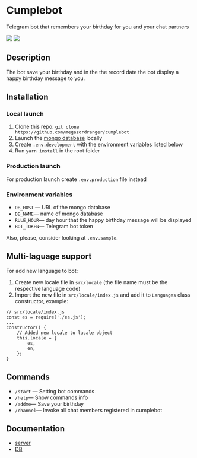 # Cumplebot

Telegram bot that remembers your birthday for you and your chat partners

<!-- PROJECT SHIELDS -->

![](https://img.shields.io/badge/build-node-brightgreen) ![](https://img.shields.io/badge/license-MIT-green)

## Description

The bot save your birthday and in the the record date the bot display a happy birthday message to you.

## Installation

### Local launch

1. Clone this repo: `git clone https://github.com/megazordranger/cumplebot`
2. Launch the [mongo database](https://www.mongodb.com/) locally
3. Create `.env.development` with the environment variables listed below
4. Run `yarn install` in the root folder

### Production launch

For production launch create `.env.production` file instead

### Environment variables

- `DB_HOST` — URL of the mongo database
- `DB_NAME`— name of mongo database
- `RULE_HOUR`— day hour that the happy birthday message will be displayed
- `BOT_TOKEN`— Telegram bot token

Also, please, consider looking at `.env.sample`.

## Multi-laguage support

For add new language to bot:

1. Create new locale file in `src/locale` (the file name must be the respective language code)
2. Import the new file in `src/locale/index.js` and add it to `Languages` class constructor, example:

```
// src/locale/index.js
const es = require('./es.js');
...
constructor() {
    // Added new locale to lacale object
	this.locale = {
		es,
		en,
	};
}
```

## Commands

- `/start` — Setting bot commands
- `/help`— Show commands info
- `/addme`— Save your birthday
- `/channel`— Invoke all chat members registered in cumplebot

## Documentation

- [server](https://megazordranger.github.io/cumplebot/server/index.html)
- [DB](https://megazordranger.github.io/cumplebot/db/cumplebot.html)
